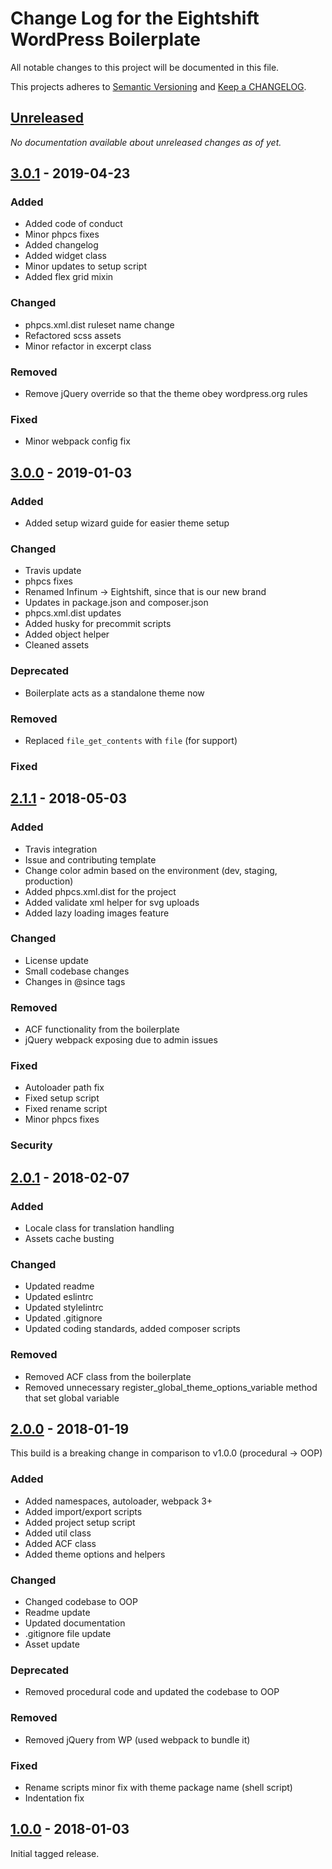 # Change Log for the Eightshift WordPress Boilerplate

All notable changes to this project will be documented in this file.

This projects adheres to [Semantic Versioning](https://semver.org/) and [Keep a CHANGELOG](https://keepachangelog.com/).

## [Unreleased]

_No documentation available about unreleased changes as of yet._

## [3.0.1] - 2019-04-23

### Added

- Added code of conduct
- Minor phpcs fixes
- Added changelog
- Added widget class
- Minor updates to setup script
- Added flex grid mixin

### Changed

- phpcs.xml.dist ruleset name change
- Refactored scss assets
- Minor refactor in excerpt class

### Removed

- Remove jQuery override so that the theme obey wordpress.org rules

### Fixed

- Minor webpack config fix

## [3.0.0] - 2019-01-03

### Added

- Added setup wizard guide for easier theme setup

### Changed

- Travis update
- phpcs fixes
- Renamed Infinum -> Eightshift, since that is our new brand
- Updates in package.json and composer.json
- phpcs.xml.dist updates
- Added husky for precommit scripts
- Added object helper
- Cleaned assets

### Deprecated

- Boilerplate acts as a standalone theme now

### Removed

- Replaced `file_get_contents` with `file` (for support)

### Fixed

## [2.1.1] - 2018-05-03

### Added

- Travis integration
- Issue and contributing template
- Change color admin based on the environment (dev, staging, production)
- Added phpcs.xml.dist for the project
- Added validate xml helper for svg uploads
- Added lazy loading images feature

### Changed

- License update
- Small codebase changes
- Changes in @since tags

### Removed

- ACF functionality from the boilerplate
- jQuery webpack exposing due to admin issues

### Fixed

- Autoloader path fix
- Fixed setup script
- Fixed rename script
- Minor phpcs fixes

### Security

## [2.0.1] - 2018-02-07

### Added

- Locale class for translation handling
- Assets cache busting

### Changed

- Updated readme
- Updated eslintrc
- Updated stylelintrc
- Updated .gitignore
- Updated coding standards, added composer scripts

### Removed

- Removed ACF class from the boilerplate
- Removed unnecessary register_global_theme_options_variable method that set global variable

## [2.0.0] - 2018-01-19

This build is a breaking change in comparison to v1.0.0 (procedural -> OOP)

### Added

- Added namespaces, autoloader, webpack 3+
- Added import/export scripts
- Added project setup script
- Added util class
- Added ACF class
- Added theme options and helpers

### Changed

- Changed codebase to OOP
- Readme update
- Updated documentation
- .gitignore file update
- Asset update

### Deprecated

- Removed procedural code and updated the codebase to OOP

### Removed

- Removed jQuery from WP (used webpack to bundle it)

### Fixed

- Rename scripts minor fix with theme package name (shell script)
- Indentation fix

## [1.0.0] - 2018-01-03

Initial tagged release.

[Unreleased]: https://github.com/infinum/wp-boilerplate/compare/master...HEAD
[3.0.1]: https://github.com/infinum/wp-boilerplate/compare/3.0.0...3.0.1
[3.0.0]: https://github.com/infinum/wp-boilerplate/compare/2.1.1...3.0.0
[2.1.1]: https://github.com/infinum/wp-boilerplate/compare/2.0.1...2.1.1
[2.0.1]: https://github.com/infinum/wp-boilerplate/compare/2.0.0...2.0.1
[2.0.0]: https://github.com/infinum/wp-boilerplate/compare/1.0.0...2.0.0
[1.0.0]: https://github.com/infinum/wp-boilerplate/compare/26115acf804876208a03dc39298b70476dcc780f...1.0.0
